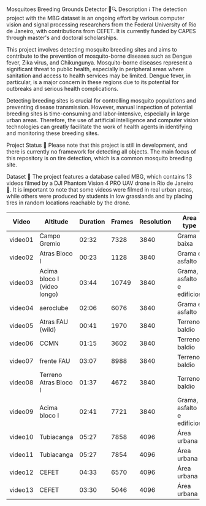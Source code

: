 Mosquitoes Breeding Grounds Detector 🦟🔍
Description ℹ️
The detection project with the MBG dataset is an ongoing effort by various computer vision and signal processing researchers from the Federal University of Rio de Janeiro, with contributions from CEFET. It is currently funded by CAPES through master's and doctoral scholarships.

This project involves detecting mosquito breeding sites and aims to contribute to the prevention of mosquito-borne diseases such as Dengue fever, Zika virus, and Chikungunya. Mosquito-borne diseases represent a significant threat to public health, especially in peripheral areas where sanitation and access to health services may be limited. Dengue fever, in particular, is a major concern in these regions due to its potential for outbreaks and serious health complications.

Detecting breeding sites is crucial for controlling mosquito populations and preventing disease transmission. However, manual inspection of potential breeding sites is time-consuming and labor-intensive, especially in large urban areas. Therefore, the use of artificial intelligence and computer vision technologies can greatly facilitate the work of health agents in identifying and monitoring these breeding sites.

Project Status 🚧
Please note that this project is still in development, and there is currently no framework for detecting all objects. The main focus of this repository is on tire detection, which is a common mosquito breeding site.

Dataset 📂
The project features a database called MBG, which contains 13 videos filmed by a DJI Phantom Vision 4 PRO UAV drone in Rio de Janeiro 🚁. It is important to note that some videos were filmed in real urban areas, while others were produced by students in low grasslands and by placing tires in random locations reachable by the drone.

| Video      | Altitude       | Duration | Frames | Resolution | Area type |
|--------------------|----------------|---------|----------------------|-----------|-----------------|
| video01            | Campo Gremio   | 02:32   | 7328                 | 3840      | Grama baixa     |
| video02            | Atras Bloco I  | 00:23   | 1128                 | 3840      | Grama e asfalto |
| video03            | Acima bloco I (video longo) | 03:44 | 10749         | 3840      | Grama, asfalto e edifícios |
| video04            | aeroclube      | 02:06   | 6076                 | 3840      | Grama e asfalto |
| video05            | Atras FAU (wild) | 00:41 | 1970                 | 3840      | Terreno baldio  |
| video06            | CCMN           | 01:15   | 3602                 | 3840      | Terreno baldio  |
| video07            | frente FAU     | 03:07   | 8988                 | 3840      | Terreno baldio  |
| video08            | Terreno Atras Bloco I | 01:37 | 4672             | 3840      | Terreno baldio  |
| video09            | Acima bloco I  | 02:41   | 7721                 | 3840      | Grama, asfalto e edifícios |
| video10            | Tubiacanga     | 05:27   | 7858                 | 4096      | Área urbana     |
| video11            | Tubiacanga     | 05:27   | 7854                 | 4096      | Área urbana     |
| video12            | CEFET          | 04:33   | 6570                 | 4096      | Área urbana     |
| video13            | CEFET          | 03:30   | 5046                 | 4096      | Área urbana     |

